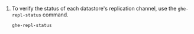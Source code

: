 1. To verify the status of each datastore's replication channel, use the `ghe-repl-status` command.

   ```shell
   ghe-repl-status
   ```
